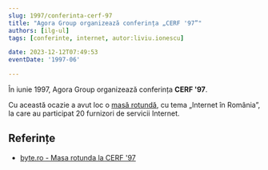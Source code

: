 ```yaml
---
slug: 1997/conferinta-cerf-97
title: "Agora Group organizează conferința „CERF '97”"
authors: [ilg-ul]
tags: [conferinte, internet, autor:liviu.ionescu]

date: 2023-12-12T07:49:53
eventDate: '1997-06'

---
```


În iunie 1997, Agora Group organizează conferința **CERF '97**.

<!-- truncate -->

Cu această ocazie a avut loc o [masă rotundă](/amintiri/1997/agora-cerf-97-internet/), cu tema „Internet în România”,
la care au participat 20 furnizori de servicii Internet.

## Referințe

- [byte.ro - Masa rotunda la CERF '97](https://www.byte.ro/byte97-07/masa.html)
